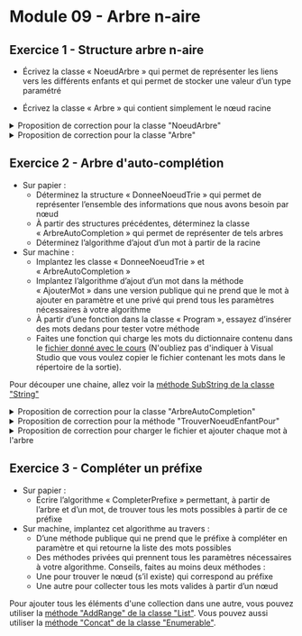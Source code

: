 # Module 09 - Arbre n-aire

## Exercice 1 - Structure arbre n-aire

- Écrivez la classe « NoeudArbre » qui permet de représenter les liens vers les différents enfants et qui permet de stocker une valeur d’un type paramétré

- Écrivez la classe « Arbre » qui contient simplement le nœud racine

<details>
    <summary>Proposition de correction pour la classe "NoeudArbre"</summary>

```csharp
public class NoeudArbre<TypeDonnee>
{
    public NoeudArbre(TypeDonnee p_valeur)
    {
        this.Enfants = new List<NoeudArbre<TypeDonnee>>();
        this.Valeur = p_valeur;
    }

    public List<NoeudArbre<TypeDonnee>> Enfants { get; set; }
    public TypeDonnee Valeur { get; set; }
}
```

</details>

<details>
    <summary>Proposition de correction pour la classe "Arbre"</summary>

```csharp
public class Arbre<TypeDonnee>
{
    public NoeudArbre<TypeDonnee> Racine { get; protected set; }

}
```

</details>

## Exercice 2 - Arbre d'auto-complétion

- Sur papier :
  - Déterminez la structure « DonneeNoeudTrie » qui permet de représenter l’ensemble des informations que nous avons besoin par nœud
  - À partir des structures précédentes, déterminez la classe « ArbreAutoCompletion » qui permet de représenter de tels arbres
  - Déterminez l’algorithme d’ajout d’un mot à partir de la racine
- Sur machine :
  - Implantez les classe « DonneeNoeudTrie » et « ArbreAutoCompletion »
  - Implantez l’algorithme d’ajout d’un mot dans la méthode « AjouterMot » dans une version publique qui ne prend que le mot à ajouter en paramètre et une privé qui prend tous les paramètres nécessaires à votre algorithme
  - À partir d’une fonction dans la classe « Program », essayez d’insérer des mots dedans pour tester votre méthode
  - Faites une fonction qui charge les mots du dictionnaire contenu dans le [fichier donné avec le cours](liste.de.mots.francais.frgut.txt) (N'oubliez pas d'indiquer à Visual Studio que vous voulez copier le fichier contenant les mots dans le répertoire de la sortie).

Pour découper une chaine, allez voir la [méthode SubString de la classe "String"](https://docs.microsoft.com/en-us/dotnet/api/system.string.substring?view=netcore-3.1)

<details>
    <summary>Proposition de correction pour la classe "ArbreAutoCompletion"</summary>

```csharp
public class ArbreAutoCompletion : Arbre<DonneeNoeudTrie>
{
    public ArbreAutoCompletion()
    {
        this.Racine = new NoeudArbre<DonneeNoeudTrie>(new DonneeNoeudTrie('.', "", false));
    }
}
```

</details>

<details>
    <summary>Proposition de correction pour la méthode "TrouverNoeudEnfantPour"</summary>

```csharp
private NoeudArbre<DonneeNoeudTrie> TrouverNoeudEnfantPour(NoeudArbre<DonneeNoeudTrie> p_noeudCourant, char p_lettre)
{
    return p_noeudCourant
        .Enfants
        .Where(n => n.Valeur.Lettre == p_lettre)
        .SingleOrDefault();
}
```

</details>

<details>
    <summary>Proposition de correction pour charger le fichier et ajouter chaque mot à l'arbre</summary>

```csharp
static ArbreAutoCompletion Charger(string p_nomFichierDictionnaire)
{
    if (string.IsNullOrWhiteSpace(p_nomFichierDictionnaire))
    {
        throw new ArgumentException("p_nomFichierDictionnaire");
    }

    ArbreAutoCompletion trie = new ArbreAutoCompletion();

    using (StreamReader sr = new StreamReader(p_nomFichierDictionnaire))
    {
        while (!sr.EndOfStream)
        {
            string mot = sr.ReadLine();
            mot = mot.Trim();
            if (!string.IsNullOrWhiteSpace(mot))
            {
                trie.AjouterMot(mot);
            }
        }

        sr.Close();
    }

    return trie;
}
```

</details>

## Exercice 3 - Compléter un préfixe

- Sur papier :
  - Écrire l’algorithme « CompleterPrefixe » permettant, à partir de l’arbre et d’un mot, de trouver tous les mots possibles à partir de ce préfixe
- Sur machine, implantez cet algorithme au travers :
  - D’une méthode publique qui ne prend que le préfixe à compléter en paramètre et qui retourne la liste des mots possibles
  - Des méthodes privées qui prennent tous les paramètres nécessaires à votre algorithme. Conseils, faites au moins deux méthodes :
  - Une pour trouver le nœud (s’il existe) qui correspond au préfixe
  - Une autre pour collecter tous les mots valides à partir d’un nœud

Pour ajouter tous les éléments d'une collection dans une autre, vous pouvez utiliser la [méthode "AddRange" de la classe "List"](https://docs.microsoft.com/en-us/dotnet/api/system.collections.generic.list-1.addrange?view=netcore-3.1). Vous pouvez aussi utiliser la [méthode "Concat" de la classe "Enumerable"](https://docs.microsoft.com/en-us/dotnet/api/system.linq.enumerable.concat?view=netcore-3.1).
